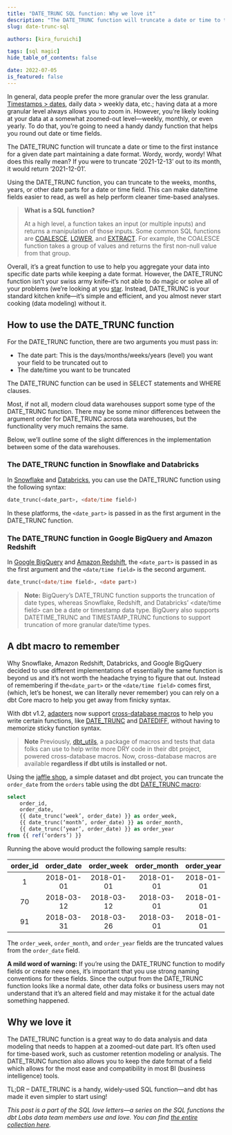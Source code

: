 ```yaml
---
title: "DATE_TRUNC SQL function: Why we love it"
description: "The DATE_TRUNC function will truncate a date or time to the first instance for a given date part maintaining a date format. Wordy, wordy, wordy! What does this really mean?"
slug: date-trunc-sql

authors: [kira_furuichi]

tags: [sql magic]
hide_table_of_contents: false

date: 2022-07-05
is_featured: false
---
```

In general, data people prefer the more granular over the less granular. [Timestamps > dates](https://docs.getdbt.com/blog/when-backend-devs-spark-joy#signs-the-data-is-sparking-joy), daily data > weekly data, etc.; having data at a more granular level always allows you to zoom in. However, you’re likely looking at your data at a somewhat zoomed-out level—weekly, monthly, or even yearly. To do that, you’re going to need a handy dandy function that helps you round out date or time fields.

The DATE_TRUNC function will truncate a date or time to the first instance for a given date part maintaining a date format. Wordy, wordy, wordy! What does this really mean? If you were to truncate ‘2021-12-13’ out to its month, it would return ‘2021-12-01’.

Using the DATE_TRUNC function, you can truncate to the weeks, months, years, or other date parts for a date or time field. This can make date/time fields easier to read, as well as help perform cleaner time-based analyses.

<!--truncate-->

> **What is a SQL function?**
>
> At a high level, a function takes an input (or multiple inputs) and returns a manipulation of those inputs. Some common SQL functions are [COALESCE](https://getdbt.com/sql-foundations/coalesce-sql-love-letter/), [LOWER](https://getdbt.com/sql-foundations/lower-sql-love-letter/), and [EXTRACT](https://getdbt.com/sql-foundations/extract-sql-love-letter/). For example, the COALESCE function takes a group of values and returns the first non-null value from that group.

Overall, it’s a great function to use to help you aggregate your data into specific date parts while keeping a date format. However, the DATE_TRUNC function isn’t your swiss army knife–it’s not able to do magic or solve all of your problems (we’re looking at you [star](https://getdbt.com/sql-foundations/star-sql-love-letter/). Instead, DATE_TRUNC is your standard kitchen knife—it’s simple and efficient, and you almost never start cooking (data modeling) without it.

## How to use the DATE_TRUNC function

For the DATE_TRUNC function, there are two arguments you must pass in:

* The date part: This is the days/months/weeks/years (level) you want your field to be truncated out to
* The date/time you want to be truncated

The DATE_TRUNC function can be used in SELECT statements and WHERE clauses.

Most, if not all, modern cloud data warehouses support some type of the DATE_TRUNC function. There may be some minor differences between the argument order for DATE_TRUNC across data warehouses, but the functionality very much remains the same.

Below, we’ll outline some of the slight differences in the implementation between some of the data warehouses.

### The DATE_TRUNC function in Snowflake and Databricks

In [Snowflake](https://docs.snowflake.com/en/sql-reference/functions/date_trunc.html) and [Databricks](https://docs.databricks.com/sql/language-manual/functions/date_trunc.html), you can use the DATE_TRUNC function using the following syntax:

```sql
date_trunc(<date_part>, <date/time field>)
```

In these platforms, the `<date_part>` is passed in as the first argument in the DATE_TRUNC function.

### The DATE_TRUNC function in Google BigQuery and Amazon Redshift

In [Google BigQuery](https://cloud.google.com/bigquery/docs/reference/standard-sql/date_functions#date_trunc) and [Amazon Redshift](https://docs.aws.amazon.com/redshift/latest/dg/r_DATE_TRUNC.html), the `<date_part>` is passed in as the first argument and the `<date/time field>` is the second argument.

```sql
date_trunc(<date/time field>, <date part>)
```

> **Note:**
> BigQuery’s DATE_TRUNC function supports the truncation of date types, whereas Snowflake, Redshift, and Databricks’ <date/time field> can be a date or timestamp data type. BigQuery also supports DATETIME_TRUNC and TIMESTAMP_TRUNC functions to support truncation of more granular date/time types.

## A dbt macro to remember

Why Snowflake, Amazon Redshift, Databricks, and Google BigQuery decided to use different implementations of essentially the same function is beyond us and it’s not worth the headache trying to figure that out. Instead of remembering if the`<date_part>` or the `<date/time field>` comes first, (which, let’s be honest, we can literally never remember) you can rely on a dbt Core macro to help you get away from finicky syntax.

With dbt v1.2, [adapters](https://docs.getdbt.com/docs/available-adapters) now support [cross-database macros](https://docs.getdbt.com/reference/dbt-jinja-functions/cross-database-macros) to help you write certain functions, like [DATE_TRUNC](https://docs.getdbt.com/reference/dbt-jinja-functions/cross-database-macros#date_trunc) and [DATEDIFF](https://docs.getdbt.com/reference/dbt-jinja-functions/cross-database-macros#datediff), without having to memorize sticky function syntax.

> **Note**
> Previously, [dbt_utils](https://github.com/dbt-labs/dbt-utils), a package of macros and tests that data folks can use to help write more DRY code in their dbt project, powered cross-database macros. Now, cross-database macros are available **regardless if dbt utils is installed or not.**

Using the [jaffle shop](https://github.com/dbt-labs/jaffle_shop/blob/main/models/orders.sql), a simple dataset and dbt project, you can truncate the `order_date` from the `orders` table using the dbt [DATE_TRUNC macro](https://docs.getdbt.com/reference/dbt-jinja-functions/cross-database-macros#date_trunc):

```sql
select
	order_id,
	order_date,
	{{ date_trunc(‘week’, order_date) }} as order_week,
	{{ date_trunc(‘month’, order_date) }} as order_month,
	{{ date_trunc(‘year’, order_date) }} as order_year
from {{ ref(‘orders’) }}
```

Running the above would product the following sample results:

| order_id | order_date | order_week | order_month | order_year |
|:---:|:---:|:---:|:---:|:---:|
| 1 | 2018-01-01 | 2018-01-01 | 2018-01-01 | 2018-01-01 |
| 70 | 2018-03-12 | 2018-03-12 | 2018-03-01 | 2018-01-01 |
| 91 | 2018-03-31 | 2018-03-26 | 2018-03-01 | 2018-01-01 |

The `order_week`, `order_month`, and `order_year` fields are the truncated values from the `order_date` field.

**A mild word of warning:** If you’re using the DATE_TRUNC function to modify fields or create new ones, it’s important that you use strong naming conventions for these fields. Since the output from the DATE_TRUNC function looks like a normal date, other data folks or business users may not understand that it’s an altered field and may mistake it for the actual date something happened.

## Why we love it

The DATE_TRUNC function is a great way to do data analysis and data modeling that needs to happen at a zoomed-out date part. It’s often used for time-based work, such as customer retention modeling or analysis. The DATE_TRUNC function also allows you to keep the date format of a field which allows for the most ease and compatibility in most BI (business intelligence) tools.

TL;DR – DATE_TRUNC is a handy, widely-used SQL function—and dbt has made it even simpler to start using!

*This post is a part of the SQL love letters—a series on the SQL functions the dbt Labs data team members use and love. You can find [the entire collection here](https://getdbt.com/sql-foundations/top-sql-functions).*